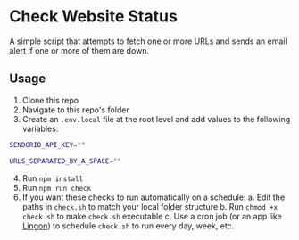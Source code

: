 # Check Website Status

A simple script that attempts to fetch one or more URLs and sends an email alert if one or more of them are down.

## Usage

1. Clone this repo
2. Navigate to this repo's folder
3. Create an `.env.local` file at the root level and add values to the following variables:

```sh
SENDGRID_API_KEY=""

URLS_SEPARATED_BY_A_SPACE=""
```

4. Run `npm install`
5. Run `npm run check`
6. If you want these checks to run automatically on a schedule:
   a. Edit the paths in `check.sh` to match your local folder structure
   b. Run `chmod +x check.sh` to make `check.sh` executable
   c. Use a cron job (or an app like [Lingon](https://www.peterborgapps.com/lingon/)) to schedule `check.sh` to run every day, week, etc.
